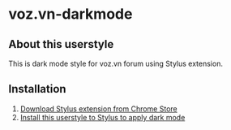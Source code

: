 # voz.vn-darkmode
## About this userstyle
This is dark mode style for voz.vn forum using Stylus extension.
## Installation
1. [Download Stylus extension from Chrome Store](https://chrome.google.com/webstore/detail/stylus/clngdbkpkpeebahjckkjfobafhncgmne?hl=en)
2. [Install this userstyle to Stylus to apply dark mode](https://userstyles.world/api/style/984.user.css)
